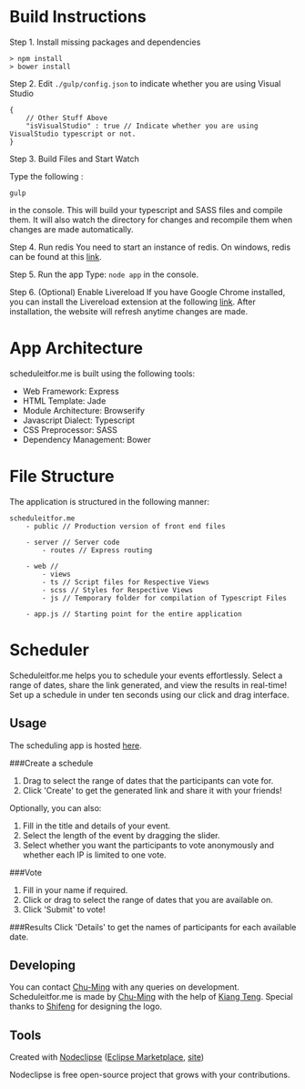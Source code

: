# Build Instructions
Step 1. Install missing packages and dependencies
```
> npm install
> bower install
```

Step 2. Edit `./gulp/config.json` to indicate whether you are using Visual Studio

```
{
    // Other Stuff Above
    "isVisualStudio" : true // Indicate whether you are using VisualStudio typescript or not.
}
```

Step 3. Build Files and Start Watch

Type the following :

```
gulp
```

in the console. This will build your typescript and SASS files and compile them. It will also watch the directory for changes and recompile them when changes are made automatically.

Step 4. Run redis
You need to start an instance of redis. On windows, redis can be found at this [link]().

Step 5. Run the app
Type: `node app` in the console.

Step 6. (Optional) Enable Livereload
If you have Google Chrome installed, you can install the Livereload extension at the following [link](). After installation, the website will refresh anytime changes are made.

# App Architecture

scheduleitfor.me is built using the following tools:

*   Web Framework: Express
*   HTML Template: Jade
*   Module Architecture: Browserify
*   Javascript Dialect: Typescript
*   CSS Preprocessor: SASS
*   Dependency Management: Bower

# File Structure
The application is structured in the following manner:

```
scheduleitfor.me
    - public // Production version of front end files

    - server // Server code
        - routes // Express routing

    - web //
        - views
        - ts // Script files for Respective Views
        - scss // Styles for Respective Views
        - js // Temporary folder for compilation of Typescript Files

    - app.js // Starting point for the entire application
```

# Scheduler
Scheduleitfor.me helps you to schedule your events effortlessly. Select a range of dates, share the link generated, and view the results in real-time! Set up a schedule in under ten seconds using our click and drag interface.


## Usage
The scheduling app is hosted [here](http://scheduleitfor.me).

###Create a schedule
1. Drag to select the range of dates that the participants can vote for.
2. Click 'Create' to get the generated link and share it with your friends!

Optionally, you can also:
1. Fill in the title and details of your event.
2. Select the length of the event by dragging the slider.
3. Select whether you want the participants to vote anonymously and whether each IP is limited to one vote.

###Vote
1. Fill in your name if required.
2. Click or drag to select the range of dates that you are available on.
3. Click 'Submit' to vote!

###Results
Click 'Details' to get the names of participants for each available date.
## Developing
You can contact [Chu-Ming](mailto:changchuming@gmail.com) with any queries on development.
Scheduleitfor.me is made by [Chu-Ming](changchuming.github.io) with the help of [Kiang Teng](http://kiangtengl.github.io/). Special thanks to [Shifeng](https://www.facebook.com/sfillustrations) for designing the logo.

## Tools

Created with [Nodeclipse](https://github.com/Nodeclipse/nodeclipse-1)
 ([Eclipse Marketplace](http://marketplace.eclipse.org/content/nodeclipse), [site](http://www.nodeclipse.org))   

Nodeclipse is free open-source project that grows with your contributions.

